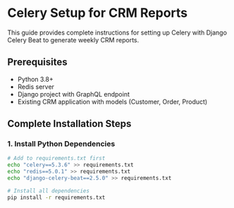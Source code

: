 # Celery Setup for CRM Reports

This guide provides complete instructions for setting up Celery with Django Celery Beat to generate weekly CRM reports.

## Prerequisites

- Python 3.8+
- Redis server
- Django project with GraphQL endpoint
- Existing CRM application with models (Customer, Order, Product)

## Complete Installation Steps

### 1. Install Python Dependencies

```bash
# Add to requirements.txt first
echo "celery==5.3.6" >> requirements.txt
echo "redis==5.0.1" >> requirements.txt
echo "django-celery-beat==2.5.0" >> requirements.txt

# Install all dependencies
pip install -r requirements.txt